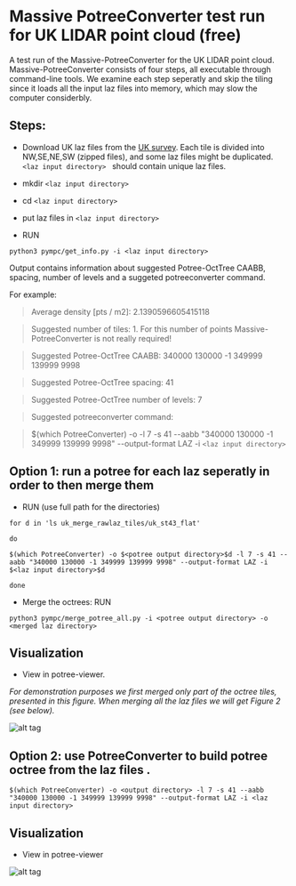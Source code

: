 # Massive PotreeConverter test run for UK LIDAR point cloud (free)
A test run of the Massive-PotreeConverter for the UK LIDAR point cloud. 
Massive-PotreeConverter consists of four steps, all executable through command-line tools.
We examine each step seperatly and skip the tiling since it loads all the input laz files into memory, which may slow the computer considerbly.
## Steps:
* Download UK laz files from the [UK survey](http://environment.data.gov.uk/ds/survey).
Each tile is divided into NW,SE,NE,SW (zipped files), and some laz files might be duplicated.
 `<laz input directory> ` should contain unique laz files.
* mkdir `<laz input directory> `
* cd `<laz input directory> `
* put laz files in `<laz input directory> `
 
* RUN 

`python3 pympc/get_info.py -i <laz input directory>`

Output contains information about suggested Potree-OctTree CAABB, spacing, number of levels and a suggeted potreeconverter command. 

For example: 
  >Average density [pts / m2]: 2.1390596605415118
  
  >Suggested number of tiles: 1. For this number of points Massive-PotreeConverter is not really required!
  
  >Suggested Potree-OctTree CAABB:  340000 130000 -1 349999 139999 9998
  
  >Suggested Potree-OctTree spacing:  41
  
  >Suggested Potree-OctTree number of levels:  7
  
  >Suggested potreeconverter command:
  
  >$(which PotreeConverter) -o <potree output directory> -l 7 -s 41 --aabb "340000 130000 -1 349999 139999 9998" --output-format   LAZ -i `<laz input directory>`

## Option 1: run a potree for each laz seperatly in order to then merge them
* RUN (use full path for the directories)

`for d in 'ls uk_merge_rawlaz_tiles/uk_st43_flat'`


`do`


`$(which PotreeConverter) -o $<potree output directory>$d -l 7 -s 41 --aabb "340000 130000 -1 349999 139999 9998" --output-format LAZ -i $<laz input directory>$d`


`done `

* Merge the octrees: RUN 

 ` python3 pympc/merge_potree_all.py -i <potree output directory> -o <merged laz directory> `

## Visualization
* View in potree-viewer. 

*For demonstration purposes we first merged only part of the octree tiles, presented in this figure. When merging all the laz files we will get Figure 2 (see below).*

![alt tag](https://github.com/NLeSC/Massive-PotreeConverter/blob/master/data/Potree_UK_midmerge1.PNG) 

## Option 2: use PotreeConverter to build potree octree from the laz files .  

 `$(which PotreeConverter) -o <output directory> -l 7 -s 41 --aabb "340000 130000 -1 349999 139999 9998" --output-format LAZ -i <laz input directory> `

## Visualization
* View in potree-viewer 

![alt tag](https://github.com/NLeSC/Massive-PotreeConverter/blob/master/data/Potree_UK1.PNG) 








